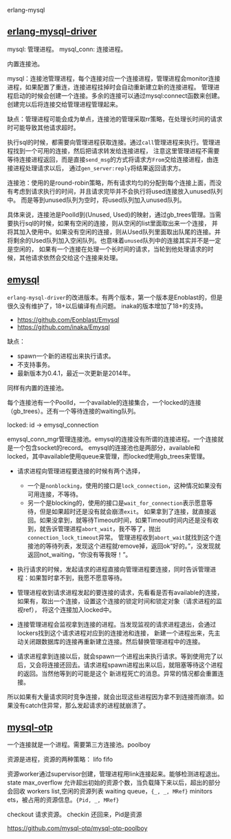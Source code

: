 erlang-mysql



## [erlang-mysql-driver](https://github.com/dizzyd/erlang-mysql-driver)

mysql: 管理进程。
mysql_conn: 连接进程。

内置连接池。

mysql：连接池管理进程，每个连接对应一个连接进程，管理进程会monitor连接进程，如果配置了重连，连接进程挂掉时会自动重新建立新的连接进程。
管理进程启动的时候会创建一个连接。多余的连接可以通过mysql:connect函数来创建。创建完以后将连接交给管理进程管理起来。

缺点：管理进程可能会成为单点，连接池的管理采取rr策略，在处理长时间的请求时可能导致其他请求超时。

执行sql的时候，都需要向管理进程获取连接。通过`call`管理进程来执行。管理进程找到一个可用的连接，然后把请求转发给连接进程，
注意这里管理进程不需要等待连接进程返回，而是直接`send_msg`的方式将请求方`From`交给连接进程，由连接进程处理请求以后，
通过`gen_server:reply`将结果返回请求方。

连接池：使用的是round-robin策略，所有请求均匀的分配到每个连接上面，而没有考虑到请求执行的时间，并且请求完毕并不会执行将used连接放入unused队列中。
而是等到unused队列为空时，将used队列加入unused队列。

具体来说，连接池是PoolId到{Unused, Used}的映射，通过gb_trees管理。当需要执行sql的时候，如果有空闲的连接，则从空闲的list里面取出来一个连接，
并将其加入使用中。如果没有空闲的连接，则从Used队列里面取出队尾的连接。并将剩余的Used队列加入空闲队列。也意味着`unused`队列中的连接其实并不是一定是空闲的，
如果有一个连接在处理一个长时间的请求，当轮到他处理请求的时候，其他请求依然会交给这个连接来处理。


## [emysql](https://github.com/inaka/Emysql)

`erlang-mysql-driver`的改进版本。有两个版本，第一个版本是Enoblast的，但是很久没有维护了，18+以后编译有点问题。
inaka的版本增加了18+的支持。
* https://github.com/Eonblast/Emysql
* https://github.com/inaka/Emysql


缺点：
- spawn一个新的进程出来执行请求。
- 不支持事务。
- 最新版本为0.4.1，最近一次更新是2014年。

同样有内置的连接池。

每个连接池有一个PoolId，一个available的连接集合，一个locked的连接（gb_trees）。还有一个等待连接的waiting队列。

locked: id -> emysql_connection

emysql_conn_mgr管理连接池。emysql的连接没有所谓的连接进程。一个连接就是一个包含socket的record。
emysql的连接池也是两部分，available和locked，其中available使用queue来管理，而locked使用gb_trees来管理。

* 请求进程向管理进程要连接的时候有两个选择，
  - 一个是`nonblocking`，使用的接口是`lock_connection`，这种情况如果没有可用连接，不等待。
  - 另一个是blocking的，使用的接口是`wait_for_connection`表示愿意等待，但是如果超时还是没有就会崩溃`exit`。
如果拿到了连接，就直接返回。如果没拿到，就等待Timeout时间，如果Timeout时间内还是没有收到，就告诉管理进程`abort_wait`，我不等了，抛出`connection_lock_timeout`异常。
管理进程收到`abort_wait`就找到这个连接池的等待列表，发现这个进程就remove掉，返回ok“好的。”，没发现就返回not_waiting，“你没有等我呀！”。

* 执行请求的时候，发起请求的进程直接向管理进程要连接，同时告诉管理进程：如果暂时拿不到，我愿不愿意等待。

* 管理进程收到请求进程发起的要连接的请求，先看看是否有available的连接，如果有，取出一个连接，设置这个连接的锁定时间和锁定对象（请求进程的监视ref），
将这个连接加入locked中。

* 连接管理进程会监视拿到连接的进程。当发现监视的请求进程退出，会通过lockers找到这个请求进程对应到的连接池和连接，
新建一个进程出来，先主动关闭跟数据库的连接再重新建立连接。然后替换管理进程中的连接。

* 请求进程拿到连接以后，就会spawn一个进程出来执行请求。等到使用完了以后，又会将连接还回去。请求进程spawn进程出来以后，就阻塞等待这个进程的返回。当然他等到的可能是这个
新进程死亡的消息。异常的情况都会重置连接。

所以如果有大量请求同时竞争连接，就会出现这些进程因为拿不到连接而崩溃。如果没有catch住异常，那么发起请求的进程就崩溃了。


## [mysql-otp](https://github.com/mysql-otp/mysql-otp)


一个连接就是一个进程。需要第三方连接池。poolboy

资源是进程，资源的两种策略：
lifo
fifo

资源worker通过supervisor创建，管理进程用link连接起来。能够检测进程退出。
state
  max_overflow 允许超出初始的资源个数，当负载降下来以后，超出的部分会回收
  workers list,空闲的资源列表
  waiting queue，`{_, _, MRef}`
  minitors ets，被占用的资源信息。`{Pid, _, MRef}`

checkout 请求资源。
checkin 还回来，Pid是资源

https://github.com/mysql-otp/mysql-otp-poolboy
